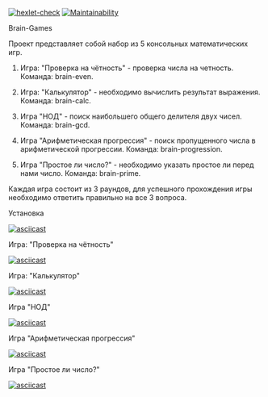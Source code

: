 [![hexlet-check](https://github.com/johnny-the-dev/python-project-lvl1/actions/workflows/hexlet-check.yml/badge.svg)](https://github.com/johnny-the-dev/python-project-lvl1/actions/workflows/hexlet-check.yml)  [![Maintainability](https://api.codeclimate.com/v1/badges/1496a9d61fea445f35b4/maintainability)](https://codeclimate.com/github/johnalt/python-project-lvl1/maintainability)

Brain-Games

Проект представляет собой набор из 5 консольных математических игр.

1. Игра: "Проверка на чётность" - проверка числа на четность.
   Команда: brain-even.

2. Игра: "Калькулятор" - необходимо вычислить результат выражения.
   Команда: brain-calc. 

3. Игра "НОД" - поиск наибольшего общего делителя двух чисел.
   Команда: brain-gcd.

4. Игра "Арифметическая прогрессия" - поиск пропущенного числа в арифметической прогрессии. 
   Команда: brain-progression.

5. Игра "Простое ли число?" - необходимо указать простое ли перед нами число. 
   Команда: brain-prime.

Каждая игра состоит из 3 раундов, для успешного прохождения игры необходимо ответить правильно на все 3 вопроса.


Установка

[![asciicast](https://asciinema.org/a/Z8Tzq3kcaOsmBOOia7QGntUxr.svg)](https://asciinema.org/a/Z8Tzq3kcaOsmBOOia7QGntUxr)


Игра: "Проверка на чётность"

[![asciicast](https://asciinema.org/a/f9Tk6F6C88IPGL4TfwbBnSul1.svg)](https://asciinema.org/a/f9Tk6F6C88IPGL4TfwbBnSul1)


Игра: "Калькулятор"

[![asciicast](https://asciinema.org/a/rpABld2p8sP8Mk84PgCv2kdKK.svg)](https://asciinema.org/a/rpABld2p8sP8Mk84PgCv2kdKK)


Игра "НОД"

[![asciicast](https://asciinema.org/a/TCyuzm3EgqhmGrQEeb87JNbAi.svg)](https://asciinema.org/a/TCyuzm3EgqhmGrQEeb87JNbAi)


Игра "Арифметическая прогрессия"

[![asciicast](https://asciinema.org/a/6ZiSFDNCLKSeQ2rSk5UD7AdIh.svg)](https://asciinema.org/a/6ZiSFDNCLKSeQ2rSk5UD7AdIh)


Игра "Простое ли число?"

[![asciicast](https://asciinema.org/a/NrmemMYdG3qSvViXfUJ5yqGWr.svg)](https://asciinema.org/a/NrmemMYdG3qSvViXfUJ5yqGWr)
